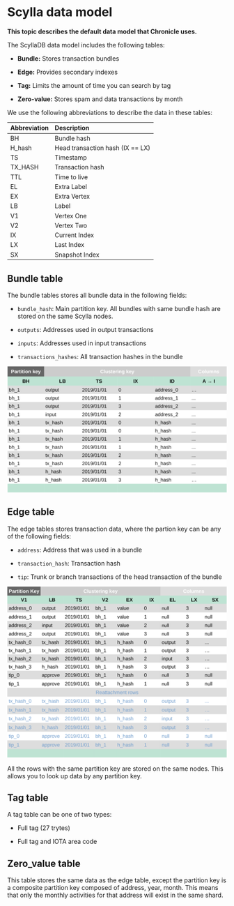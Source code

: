 # Scylla data model

**This topic describes the default data model that Chronicle uses.**

The ScyllaDB data model includes the following tables:

- **Bundle:** Stores transaction bundles

- **Edge:** Provides secondary indexes

- **Tag:** Limits the amount of time you can search by tag

- **Zero-value:** Stores spam and data transactions by month

We use the following abbreviations to describe the data in these tables:

|**Abbreviation**|**Description**|
|:------------|:------------|
|BH|Bundle hash|
|H_hash|Head transaction hash (IX == LX)|
|TS|Timestamp|
|TX_HASH|Transaction hash|
|TTL|Time to live|
|EL|Extra Label|
|EX|Extra Vertex|
|LB|Label|
|V1|Vertex One|
|V2|Vertex Two|
|IX|Current Index|
|LX|Last Index|
|SX|Snapshot Index|

## Bundle table

The bundle tables stores all bundle data in the following fields:

- `bundle_hash`: Main partition key. All bundles with same bundle hash are stored on the same Scylla nodes.

- `outputs`: Addresses used in output transactions

- `inputs`: Addresses used in input transactions

- `transactions_hashes`: All transaction hashes in the bundle

![bundle table sample](../images/bundle-table.png)

## Edge table

The edge tables stores transaction data, where the partion key can be any of the following fields:

- `address`: Address that was used in a bundle

- `transaction_hash`: Transaction hash

- `tip`: Trunk or branch transactions of the head transaction of the bundle

![edge table sample](../images/edge-table.png)

All the rows with the same partition key are stored on the same nodes. This allows you to look up data by any partition key.

## Tag table

A tag table can be one of two types:

- Full tag (27 trytes)

- Full tag and IOTA area code

## Zero_value table

This table stores the same data as the edge table, except the partition key is a composite partition key composed of address, year, month. This means that only the monthly activities for that address will exist in the same shard. 
